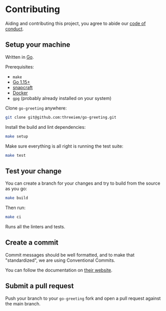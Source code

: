 Contributing
============

Aiding and contributing this project, you agree to abide our [code of
conduct](/CODE_OF_CONDUCT.md).

## Setup your machine

Written in [Go](https://golang.org/).

Prerequisites:

- `make`
- [Go 1.15+](https://golang.org/doc/install)
- [snapcraft](https://snapcraft.io/)
- [Docker](https://www.docker.com/)
- `gpg` (probably already installed on your system)

Clone `go-greeting` anywhere:

```sh
git clone git@github.com:threeiem/go-greeting.git
```

Install the build and lint dependencies:

```sh
make setup
```

Make sure everything is all right is running the test suite:

```sh
make test
```

## Test your change

You can create a branch for your changes and try to build from the source as you go:

```sh
make build
```

Then run:

```sh
make ci
```

Runs all the linters and tests.

## Create a commit

Commit messages should be well formatted, and to make that "standardized", we are using Conventional Commits.

You can follow the documentation on
[their website](https://www.conventionalcommits.org).

## Submit a pull request

Push your branch to your `go-greeting` fork and open a pull request against the main branch.
